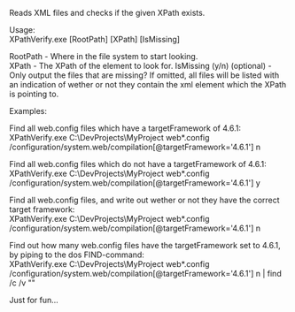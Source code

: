 Reads XML files and checks if the given XPath exists.

Usage:  
XPathVerify.exe [RootPath] [XPath] [IsMissing]  

RootPath - Where in the file system to start looking.  
XPath - The XPath of the element to look for.
IsMissing (y/n) (optional) - Only output the files that are missing? If omitted, all files will be listed with an indication of wether or not they contain the xml element which the XPath is pointing to.


Examples:

Find all web.config files which have a targetFramework of 4.6.1:  
XPathVerify.exe C:\DevProjects\MyProject web*.config /configuration/system.web/compilation[@targetFramework='4.6.1'] n

Find all web.config files which do not have a targetFramework of 4.6.1:  
XPathVerify.exe C:\DevProjects\MyProject web*.config /configuration/system.web/compilation[@targetFramework='4.6.1'] y

Find all web.config files, and write out wether or not they have the correct target framework:  
XPathVerify.exe C:\DevProjects\MyProject web*.config /configuration/system.web/compilation[@targetFramework='4.6.1'] n

Find out how many web.config files have the targetFramework set to 4.6.1, by piping to the dos FIND-command:  
XPathVerify.exe C:\DevProjects\MyProject web*.config /configuration/system.web/compilation[@targetFramework='4.6.1'] n | 
find /c /v ""  

Just for fun...
